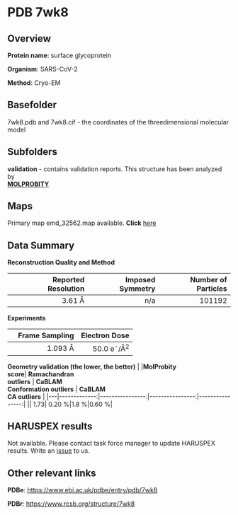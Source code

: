 # PDB 7wk8

## Overview

**Protein name**: surface glycoprotein

**Organism**: SARS-CoV-2

**Method**: Cryo-EM



## Basefolder

7wk8.pdb and 7wk8.cif - the coordinates of the threedimensional molecular model

## Subfolders





**validation** - contains validation reports. This structure has been analyzed by <br>  [**MOLPROBITY**](https://github.com/thorn-lab/coronavirus_structural_task_force/tree/master/pdb/surface_glycoprotein/SARS-CoV-2/7wk8/validation/molprobity)    



## Maps

Primary map emd_32562.map available. **Click** [here](http://ftp.wwpdb.org/pub/emdb/structures/EMD-32562/map/) 

## Data Summary
**Reconstruction Quality and Method**

|   | Reported Resolution | Imposed Symmetry | Number of Particles |
|---|-------------:|----------------:|--------------:|
|   |3.61 Å|n/a|101192|

**Experiments**

|   | Frame Sampling | Electron Dose |
|---|-------------:|----------------:|
|   |1.093 Å|50.0 e<sup>-</sup>/Å<sup>2</sup>|

**Geometry validation (the lower, the better)**
|   |**MolProbity<br>score**| **Ramachandran<br>outliers** | **CaBLAM<br>Conformation outliers** | **CaBLAM<br>CA outliers** |
|---|-------------:|----------------:|----------------:|----------------:|
||  1.73|  0.20 %|1.8 %|0.60 %|

## HARUSPEX results

Not available. Please contact task force manager to update HARUSPEX results. Write an [issue](https://github.com/thorn-lab/coronavirus_structural_task_force/issues) to us.

## Other relevant links 
**PDBe**:  https://www.ebi.ac.uk/pdbe/entry/pdb/7wk8
 
**PDBr**: https://www.rcsb.org/structure/7wk8 

